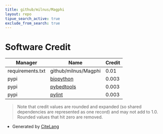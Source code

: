 ```yaml
---
title: github/milnus/Magphi
layout: repo
tipue_search_active: true
exclude_from_search: true
---
```

# Software Credit

|Manager|Name|Credit|
|-------|----|------|
|requirements.txt|github/milnus/Magphi|0.01|
|pypi|[biopython](https://biopython.org/)|0.003|
|pypi|[pybedtools](https://github.com/daler/pybedtools)|0.003|
|pypi|[pylint](http://pylint.pycqa.org)|0.003|


> Note that credit values are rounded and expanded (so shared dependencies are represented as one record) and may not add to 1.0. Rounded values that hit zero are removed.


- Generated by [CiteLang](https://github.com/vsoch/citelang)
